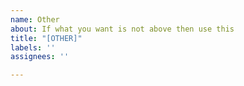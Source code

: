 ```yaml
---
name: Other
about: If what you want is not above then use this
title: "[OTHER]"
labels: ''
assignees: ''

---
```



